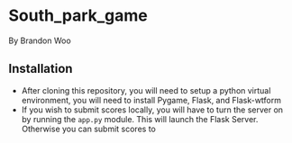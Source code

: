 # South_park_game

By Brandon Woo<br>

## Installation

- After cloning this repository, you will need to setup a python virtual environment, you will need to install Pygame, Flask, and Flask-wtform
- If you wish to submit scores locally, you will have to turn the server on by running the `app.py` module. This will launch the Flask Server. Otherwise you can submit scores to 